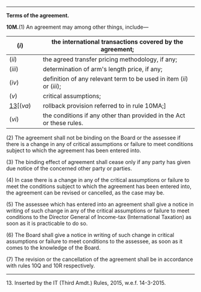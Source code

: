 ****

**Terms of the agreement.**

**10M.**(1) An agreement may among other things, include—

(_i_)|  |  the international transactions covered by the agreement;  
---|---|---  
(_ii_)|  |  the agreed transfer pricing methodology, if any;  
(_iii_)|  |  determination of arm's length price, if any;  
(_iv_)|  |  definition of any relevant term to be used in item (_ii_) or (_iii_);  
(_v_)|  |  critical assumptions;  
[13](javascript:ShowFootnote\('fn13'\);)[(_va_)|  |  rollback provision referred to in rule 10MA;]  
(_vi_)|  |  the conditions if any other than provided in the Act or these rules.  
  
(2) The agreement shall not be binding on the Board or the assessee if there is a change in any of critical assumptions or failure to meet conditions subject to which the agreement has been entered into.

(3) The binding effect of agreement shall cease only if any party has given due notice of the concerned other party or parties.

(4) In case there is a change in any of the critical assumptions or failure to meet the conditions subject to which the agreement has been entered into, the agreement can be revised or cancelled, as the case may be.

(5) The assessee which has entered into an agreement shall give a notice in writing of such change in any of the critical assumptions or failure to meet conditions to the Director General of Income-tax (International Taxation) as soon as it is practicable to do so.

(6) The Board shall give a notice in writing of such change in critical assumptions or failure to meet conditions to the assessee, as soon as it comes to the knowledge of the Board.

(7) The revision or the cancellation of the agreement shall be in accordance with rules 10Q and 10R respectively.

* * *

13\. Inserted by the IT (Third Amdt.) Rules, 2015, w.e.f. 14-3-2015.
